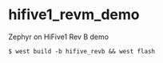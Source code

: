# hifive1_revm_demo
Zephyr on HiFive1 Rev B demo

~~~
$ west build -b hifive_revb && west flash
~~~

